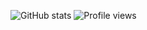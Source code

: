 ![GitHub stats](https://github-readme-stats.vercel.app/api?username=webdev-codeline&show_icons=true)  ![Profile views](https://gpvc.arturio.dev/webdev-codeline)  
